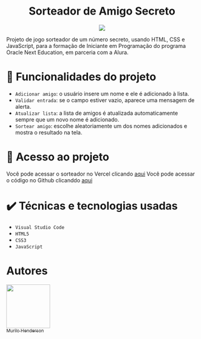 <h1 align="center"> Sorteador de Amigo Secreto</h1>
<p align="center">
<img loading="lazy" src="http://img.shields.io/static/v1?label=STATUS&message=FINALIZADO&color=GREEN&style=for-the-badge"/>
</p>
<p>Projeto de jogo sorteador de um número secreto, usando HTML, CSS e JavaScript, para a formação de Iniciante em Programação do programa Oracle Next Education, em parceria com a Alura.</p>

# 🔨 Funcionalidades do projeto

- `Adicionar amigo`: o usuário insere um nome e ele é adicionado à lista.
- `Validar entrada`: se o campo estiver vazio, aparece uma mensagem de alerta.
- `Atualizar lista`: a lista de amigos é atualizada automaticamente sempre que um novo nome é adicionado.
- `Sortear amigo`: escolhe aleatoriamente um dos nomes adicionados e mostra o resultado na tela.

# 📁 Acesso ao projeto 
Você pode acessar o sorteador no Vercel clicando [aqui](https://sorteadordeamigosecreto.vercel.app/)
Você pode acessar o código no Github clicanddo [aqui](https://github.com/murilohenderson/Challenge-Alura-.git)

# ✔️ Técnicas e tecnologias usadas
- ``Visual Studio Code``
- ``HTML5``
- ``CSS3``
- ``JavaScript``

# Autores
[<img loading="lazy" src="https://avatars.githubusercontent.com/u/200527859?v=4" width=115><br><sub>Murilo Henderson</sub>](https://github.com/murilohenderson)